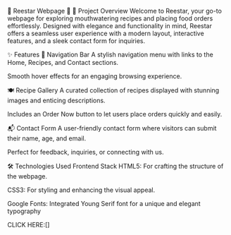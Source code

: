 🌟 Reestar Webpage 🌟
🚀 Project Overview
Welcome to Reestar, your go-to webpage for exploring mouthwatering recipes and placing food orders effortlessly. Designed with elegance and functionality in mind, Reestar offers a seamless user experience with a modern layout, interactive features, and a sleek contact form for inquiries.

✨ Features
🧭 Navigation Bar
A stylish navigation menu with links to the Home, Recipes, and Contact sections.

Smooth hover effects for an engaging browsing experience.

🍽️ Recipe Gallery
A curated collection of recipes displayed with stunning images and enticing descriptions.

Includes an Order Now button to let users place orders quickly and easily.

📬 Contact Form
A user-friendly contact form where visitors can submit their name, age, and email.

Perfect for feedback, inquiries, or connecting with us.

🛠️ Technologies Used
Frontend Stack
HTML5: For crafting the structure of the webpage.

CSS3: For styling and enhancing the visual appeal.

Google Fonts: Integrated Young Serif font for a unique and elegant typography

CLICK HERE:[]
